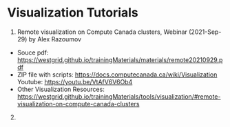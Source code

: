 # Visualization Tutorials

1. Remote visualization on Compute Canada clusters, Webinar (2021-Sep-29) by Alex Razoumov
- Souce pdf: https://westgrid.github.io/trainingMaterials/materials/remote20210929.pdf
- ZIP file with scripts: https://docs.computecanada.ca/wiki/Visualization
Youtube: https://youtu.be/VtAfV6V6Ob4
- Other Visualization Resources: https://westgrid.github.io/trainingMaterials/tools/visualization/#remote-visualization-on-compute-canada-clusters

2.
